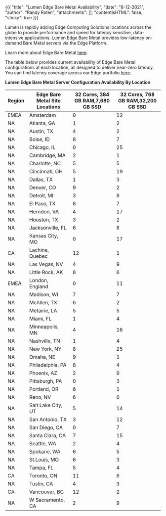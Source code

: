 {{{
  "title": "Lumen Edge Bare Metal Availability",
  "date": "8-12-2021",
  "author": "Randy Roten",
  "attachments": [],
  "contentIsHTML": false,
  "sticky": true
}}}

Lumen is rapidly adding Edge Computing Solutions locations across the globe to provide performance and speed for latency sensitive, data-intensive applications.
Lumen Edge Bare Metal provides low-latency on-demand Bare Metal servers via the Edge Platform.

Learn more about Edge Bare Metal [here](/edge-computing-solutions/edge-bare-metal/).

The table below provides current availability of Edge Bare Metal configurations at each location, all designed to deliver near-zero latency. You can find latency coverage across our Edge portfolio [here](https://www.lumen.com/en-us/resources/network-maps.html#edge-roadmap).

**Lumen Edge Bare Metal Server Configuration Availability By Location**

**Region**|**Edge Bare Metal Site Locations**|**32 Cores, 384 GB RAM,7,680 GB SSD**|**32 Cores, 768 GB RAM,32,200 GB SSD**
----------|----------------------------------|----------------------------------|------------------------------------------|
EMEA|Amsterdam|0|12
NA|Atlanta, GA|1|2
NA|Austin, TX|4|2
NA|Boise, ID|8|7
NA|Chicago, IL|0|25
NA|Cambridge, MA|2|1
NA|Charlotte, NC|5|5
NA|Cincinnati, OH|5|19
NA|Dallas, TX|1|3
NA|Denver, CO|9|2
NA|Detroit, MI|3|9
NA|El Paso, TX|8|7
NA|Herndon, VA|4|17
NA|Houston, TX|3|2
NA|Jacksonville, FL|6|8
NA|Kansas City, MO|0|17
CA|Lachine, Quebec|12|1
NA|Las Vegas, NV|4|9
NA|Little Rock, AK|8|6
EMEA|London, England|0|11
NA|Madison, WI|7|7
NA|McAllen, TX|6|2
NA|Metairie, LA|5|5
NA|Miami, FL|1|4
NA|Minneapolis, MN|4|16
NA|Nashville, TN|1|4
NA|New York, NY|8|25
NA|Omaha, NE|9|1
NA|Philadelphia, PA|8|4
NA|Phoenix, AZ|2|9
NA|Pittsburgh, PA|0|3
NA|Portland, OR|6|1
NA|Reno, NV|6|0
NA|Salt Lake City, UT|5|14
NA|San Antonio, TX|3|12
NA|San Diego, CA|0|7
NA|Santa Clara, CA|7|15
NA|Seattle, WA|2|4
NA|Spokane, WA|6|5
NA|St.Louis, MO|6|3
NA|Tampa, FL|5|4
CA|Toronto, ON|11|6
NA|Tustin, CA|4|3
CA|Vancouver, BC|12|2
NA|W Sacramento, CA|2|9
